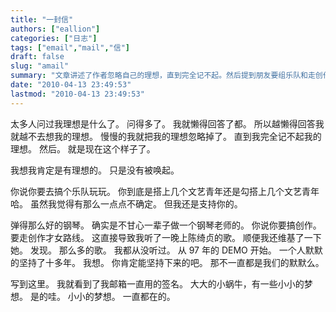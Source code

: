```yaml
---
title: "一封信"
authors: ["eallion"]
categories: ["日志"]
tags: ["email","mail","信"]
draft: false
slug: "amail"
summary: "文章讲述了作者忽略自己的理想，直到完全记不起。然后提到朋友要组乐队和走创作路线，作者支持他们。最后提到自己有小小的梦想一直存在。"
date: "2010-04-13 23:49:53"
lastmod: "2010-04-13 23:49:53"
---
```


太多人问过我理想是什么了。
问得多了。
我就懒得回答了都。
所以越懒得回答我就越不去想我的理想。
慢慢的我就把我的理想忽略掉了。
直到我完全记不起我的理想。
然后。
就是现在这个样子了。

我想我肯定是有理想的。
只是没有被唤起。

你说你要去搞个乐队玩玩。
你到底是搭上几个文艺青年还是勾搭上几个文艺青年哈。
虽然我觉得有那么一点点不确定。
但我还是支持你的。

弹得那么好的钢琴。
确实是不甘心一辈子做一个钢琴老师的。
你说你要搞创作。
要走创作才女路线。
这直接导致我听了一晚上陈绮贞的歌。
顺便我还维基了一下她。
发现。
那么多的歌。
我都从没听过。
从 97 年的 DEMO 开始。
一个人默默的坚持了十多年。
我想。
你肯定能坚持下来的吧。
那不一直都是我们的默默么。

写到这里。
我就看到了我邮箱一直用的签名。
大大的小蜗牛，有一些小小的梦想。
是的哇。
小小的梦想。
一直都在的。
